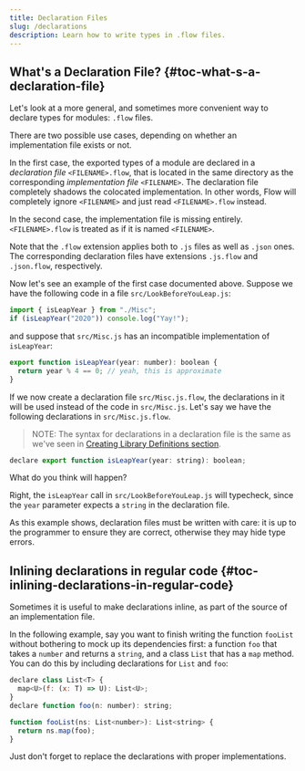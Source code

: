```yaml
---
title: Declaration Files
slug: /declarations
description: Learn how to write types in .flow files.
---
```


## What's a Declaration File? {#toc-what-s-a-declaration-file}

Let's look at a more general, and sometimes more convenient way to
declare types for modules: `.flow` files.

There are two possible use cases, depending on whether an implementation file exists
or not.

In the first case, the exported types of a module are declared in a _declaration
file_ `<FILENAME>.flow`, that is located in the same directory as the corresponding _implementation
file_ `<FILENAME>`. The declaration file completely shadows the colocated
implementation. In other words, Flow will completely ignore `<FILENAME>` and just
read `<FILENAME>.flow` instead.

In the second case, the implementation file is missing entirely. `<FILENAME>.flow`
is treated as if it is named `<FILENAME>`.

Note that the `.flow` extension applies both to `.js` files as well as `.json`
ones. The corresponding declaration files have extensions `.js.flow` and `.json.flow`,
respectively.

Now let's see an example of the first case documented above. Suppose we have the
following code in a file `src/LookBeforeYouLeap.js`:

```js
import { isLeapYear } from "./Misc";
if (isLeapYear("2020")) console.log("Yay!");
```

and suppose that `src/Misc.js` has an incompatible implementation of `isLeapYear`:

```js flow-check
export function isLeapYear(year: number): boolean {
  return year % 4 == 0; // yeah, this is approximate
}
```

If we now create a declaration file `src/Misc.js.flow`, the declarations in it
will be used instead of the code in `src/Misc.js`. Let's say we have the
following declarations in `src/Misc.js.flow`.

> NOTE: The syntax for declarations in a declaration file is the same as we've seen in
>       [Creating Library Definitions section](../libdefs/creation).

```js flow-check
declare export function isLeapYear(year: string): boolean;
```

What do you think will happen?

Right, the `isLeapYear` call in `src/LookBeforeYouLeap.js` will typecheck, since
the `year` parameter expects a `string` in the declaration file.

As this example shows, declaration files must be written with care: it is up
to the programmer to ensure they are correct, otherwise they may hide type
errors.


## Inlining declarations in regular code {#toc-inlining-declarations-in-regular-code}

Sometimes it is useful to make declarations inline, as part of the source of
an implementation file.

In the following example, say you want to finish writing
the function `fooList` without bothering to mock up its dependencies first: a
function `foo` that takes a `number` and returns a `string`, and a class
`List` that has a `map` method. You can do this by including declarations for
`List` and `foo`:

```js flow-check
declare class List<T> {
  map<U>(f: (x: T) => U): List<U>;
}
declare function foo(n: number): string;

function fooList(ns: List<number>): List<string> {
  return ns.map(foo);
}
```

Just don't forget to replace the declarations with proper implementations.
